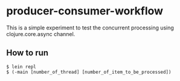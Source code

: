 # producer-consumer-workflow

This is a simple experiment to test the concurrent processing using clojure.core.async channel.

## How to run

    $ lein repl
    $ (-main [number_of_thread] [number_of_item_to_be_processed])